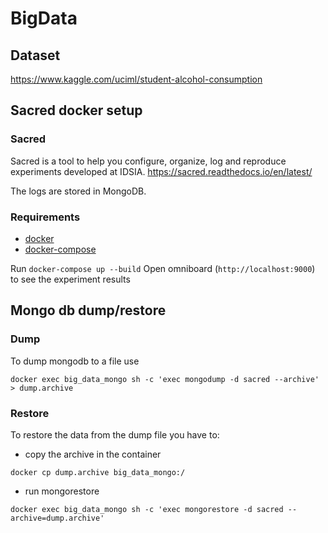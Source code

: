 # BigData

## Dataset

https://www.kaggle.com/uciml/student-alcohol-consumption

## Sacred docker setup

### Sacred

Sacred is a tool to help you configure, organize, log and reproduce experiments developed at IDSIA.
https://sacred.readthedocs.io/en/latest/

The logs are stored in MongoDB.

### Requirements

- [docker](https://www.docker.com/)
- [docker-compose](https://docs.docker.com/compose/)

Run `docker-compose up --build`
Open omniboard (`http://localhost:9000`) to see the experiment results

## Mongo db dump/restore

### Dump

To dump mongodb to a file use

`docker exec big_data_mongo sh -c 'exec mongodump -d sacred --archive' > dump.archive`

### Restore

To restore the data from the dump file you have to:

- copy the archive in the container

`docker cp dump.archive big_data_mongo:/`

- run mongorestore

`docker exec big_data_mongo sh -c 'exec mongorestore -d sacred --archive=dump.archive'`
